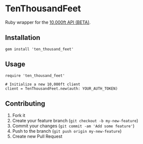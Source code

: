 # TenThousandFeet

Ruby wrapper for the [10,000ft API (BETA)](http://10kft.github.io/api-documentation).

## Installation

    gem install 'ten_thousand_feet'

## Usage

    require 'ten_thousand_feet'

    # Initialize a new 10,000ft client
    client = TenThousandFeet.new(auth: YOUR_AUTH_TOKEN)

## Contributing

1. Fork it
2. Create your feature branch (`git checkout -b my-new-feature`)
3. Commit your changes (`git commit -am 'Add some feature'`)
4. Push to the branch (`git push origin my-new-feature`)
5. Create new Pull Request
